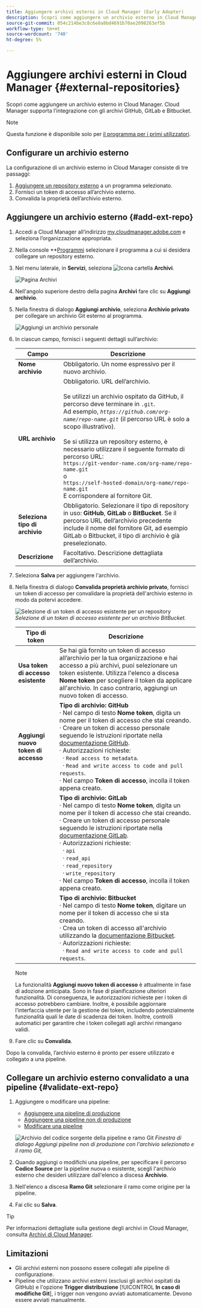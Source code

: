 ```yaml
---
title: Aggiungere archivi esterni in Cloud Manager (Early Adopter)
description: Scopri come aggiungere un archivio esterno in Cloud Manager. Cloud Manager supporta l’integrazione con gli archivi GitHub, GitLab e Bitbucket.
source-git-commit: 054c214be3c8c6e8a8bd4691b70ae2098263ef5b
workflow-type: tm+mt
source-wordcount: '740'
ht-degree: 5%

---
```



# Aggiungere archivi esterni in Cloud Manager {#external-repositories}

Scopri come aggiungere un archivio esterno in Cloud Manager. Cloud Manager supporta l’integrazione con gli archivi GitHub, GitLab e Bitbucket.

>[!NOTE]
>
>Questa funzione è disponibile solo per [il programma per i primi utilizzatori](/help/release-notes/current.md#early-adoption).

## Configurare un archivio esterno

La configurazione di un archivio esterno in Cloud Manager consiste di tre passaggi:

1. [Aggiungere un repository esterno](#add-external-repo) a un programma selezionato.
1. Fornisci un token di accesso all’archivio esterno.
1. Convalida la proprietà dell’archivio esterno.


## Aggiungere un archivio esterno {#add-ext-repo}

1. Accedi a Cloud Manager all’indirizzo [my.cloudmanager.adobe.com](https://my.cloudmanager.adobe.com/) e seleziona l’organizzazione appropriata.

1. Nella console **[Programmi](/help/getting-started/navigation.md#my-programs-console) selezionare il programma a cui si desidera collegare un repository esterno.


1. Nel menu laterale, in **Servizi**, seleziona ![Icona cartella](https://spectrum.adobe.com/static/icons/workflow_18/Smock_Folder_18_N.svg) **Archivi**.

   ![Pagina Archivi](/help/managing-code/assets/repositories-tab.png)

1. Nell&#39;angolo superiore destro della pagina **Archivi** fare clic su **Aggiungi archivio**.

1. Nella finestra di dialogo **Aggiungi archivio**, seleziona **Archivio privato** per collegare un archivio Git esterno al programma.

   ![Aggiungi un archivio personale](/help/managing-code/assets/repositories-private-repo-type.png)

1. In ciascun campo, fornisci i seguenti dettagli sull’archivio:

   | Campo | Descrizione |
   | --- | --- |
   | **Nome archivio** | Obbligatorio. Un nome espressivo per il nuovo archivio. |
   | **URL archivio** | Obbligatorio. URL dell’archivio.<br><br> Se utilizzi un archivio ospitato da GitHub, il percorso deve terminare in `.git`.<br>Ad esempio, *`https://github.com/org-name/repo-name.git`* (il percorso URL è solo a scopo illustrativo).<br><br>Se si utilizza un repository esterno, è necessario utilizzare il seguente formato di percorso URL:<br>`https://git-vendor-name.com/org-name/repo-name.git`<br> o<br>`https://self-hosted-domain/org-name/repo-name.git`<br>E corrispondere al fornitore Git. |
   | **Seleziona tipo di archivio** | Obbligatorio. Selezionare il tipo di repository in uso: **GitHub**, **GitLab** o **BitBucket**. Se il percorso URL dell’archivio precedente include il nome del fornitore Git, ad esempio GitLab o Bitbucket, il tipo di archivio è già preselezionato. |
   | **Descrizione** | Facoltativo. Descrizione dettagliata dell’archivio. |

1. Seleziona **Salva** per aggiungere l&#39;archivio.

1. Nella finestra di dialogo **Convalida proprietà archivio privato**, fornisci un token di accesso per convalidare la proprietà dell&#39;archivio esterno in modo da potervi accedere.

   ![Selezione di un token di accesso esistente per un repository](/help/managing-code/assets/repositories-exisiting-access-token.png)
   *Selezione di un token di accesso esistente per un archivio BitBucket.*

   | Tipo di token | Descrizione |
   | --- | --- |
   | **Usa token di accesso esistente** | Se hai già fornito un token di accesso all’archivio per la tua organizzazione e hai accesso a più archivi, puoi selezionare un token esistente. Utilizza l&#39;elenco a discesa **Nome token** per scegliere il token da applicare all&#39;archivio. In caso contrario, aggiungi un nuovo token di accesso. |
   | **Aggiungi nuovo token di accesso** | **Tipo di archivio: GitHub**<br>· Nel campo di testo **Nome token**, digita un nome per il token di accesso che stai creando.<br>· Creare un token di accesso personale seguendo le istruzioni riportate nella [documentazione GitHub](https://docs.github.com/en/enterprise-server@3.14/authentication/keeping-your-account-and-data-secure/managing-your-personal-access-tokens).<br>· Autorizzazioni richieste:<br>  · `Read access to metadata`.<br>  · `Read and write access to code and pull requests`.<br>· Nel campo **Token di accesso**, incolla il token appena creato. |
   |  | **Tipo di archivio: GitLab**<br>· Nel campo di testo **Nome token**, digita un nome per il token di accesso che stai creando.<br>· Creare un token di accesso personale seguendo le istruzioni riportate nella [documentazione GitLab](https://docs.gitlab.com/ee/user/profile/personal_access_tokens.html).<br>· Autorizzazioni richieste:<br>  · `api`<br>  · `read_api`<br>  · `read_repository`<br>  · `write_repository`<br>· Nel campo **Token di accesso**, incolla il token appena creato. |
   |  | **Tipo di archivio: Bitbucket**<br>· Nel campo di testo **Nome token**, digitare un nome per il token di accesso che si sta creando.<br>· Crea un token di accesso all&#39;archivio utilizzando la [documentazione Bitbucket](https://support.atlassian.com/bitbucket-cloud/docs/create-a-repository-access-token/).<br>· Autorizzazioni richieste:<br>  · `Read and write access to code and pull requests`. |

   >[!NOTE]
   >
   >La funzionalità **Aggiungi nuovo token di accesso** è attualmente in fase di adozione anticipata. Sono in fase di pianificazione ulteriori funzionalità. Di conseguenza, le autorizzazioni richieste per i token di accesso potrebbero cambiare. Inoltre, è possibile aggiornare l’interfaccia utente per la gestione dei token, includendo potenzialmente funzionalità quali le date di scadenza dei token. Inoltre, controlli automatici per garantire che i token collegati agli archivi rimangano validi.

1. Fare clic su **Convalida**.

Dopo la convalida, l’archivio esterno è pronto per essere utilizzato e collegato a una pipeline.

## Collegare un archivio esterno convalidato a una pipeline {#validate-ext-repo}

1. Aggiungere o modificare una pipeline:
   * [Aggiungere una pipeline di produzione](/help/using/production-pipelines.md)
   * [Aggiungere una pipeline non di produzione](/help/using/non-production-pipelines.md)
   * [Modificare una pipeline](/help/using/managing-pipelines.md#editing-pipelines)

   ![Archivio del codice sorgente della pipeline e ramo Git](/help/managing-code/assets/pipeline-repo-gitbranch.png)
   *Finestra di dialogo Aggiungi pipeline non di produzione con l&#39;archivio selezionato e il ramo Git,*

1. Quando aggiungi o modifichi una pipeline, per specificare il percorso **Codice Source** per la pipeline nuova o esistente, scegli l&#39;archivio esterno che desideri utilizzare dall&#39;elenco a discesa **Archivio**.

1. Nell&#39;elenco a discesa **Ramo Git** selezionare il ramo come origine per la pipeline.

1. Fai clic su **Salva**.


>[!TIP]
>
>Per informazioni dettagliate sulla gestione degli archivi in Cloud Manager, consulta [Archivi di Cloud Manager](/help/managing-code/managing-repositories.md).


## Limitazioni

* Gli archivi esterni non possono essere collegati alle pipeline di configurazione.
* Pipeline che utilizzano archivi esterni (esclusi gli archivi ospitati da GitHub) e l&#39;opzione **Trigger distribuzione** [!UICONTROL **In caso di modifiche Git**], i trigger non vengono avviati automaticamente. Devono essere avviati manualmente.
